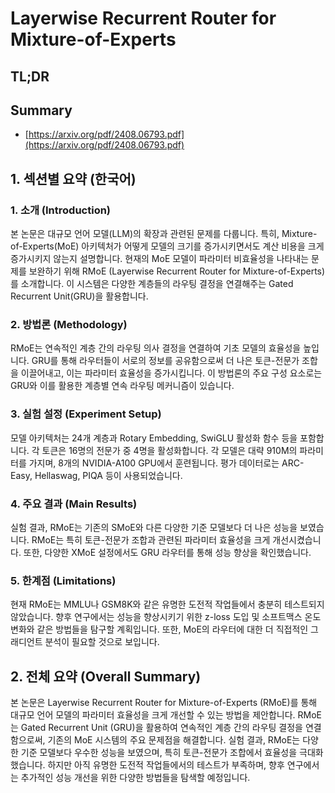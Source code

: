 # Layerwise Recurrent Router for Mixture-of-Experts
## TL;DR
## Summary
- [https://arxiv.org/pdf/2408.06793.pdf](https://arxiv.org/pdf/2408.06793.pdf)

## 1. 섹션별 요약 (한국어)

### 1. 소개 (Introduction)
본 논문은 대규모 언어 모델(LLM)의 확장과 관련된 문제를 다룹니다. 특히, Mixture-of-Experts(MoE) 아키텍처가 어떻게 모델의 크기를 증가시키면서도 계산 비용을 크게 증가시키지 않는지 설명합니다. 현재의 MoE 모델이 파라미터 비효율성을 나타내는 문제를 보완하기 위해 RMoE (Layerwise Recurrent Router for Mixture-of-Experts)를 소개합니다. 이 시스템은 다양한 계층들의 라우팅 결정을 연결해주는 Gated Recurrent Unit(GRU)을 활용합니다.

### 2. 방법론 (Methodology)
RMoE는 연속적인 계층 간의 라우팅 의사 결정을 연결하여 기초 모델의 효율성을 높입니다. GRU를 통해 라우터들이 서로의 정보를 공유함으로써 더 나은 토큰-전문가 조합을 이끌어내고, 이는 파라미터 효율성을 증가시킵니다. 이 방법론의 주요 구성 요소로는 GRU와 이를 활용한 계층별 연속 라우팅 메커니즘이 있습니다.

### 3. 실험 설정 (Experiment Setup)
모델 아키텍처는 24개 계층과 Rotary Embedding, SwiGLU 활성화 함수 등을 포함합니다. 각 토큰은 16명의 전문가 중 4명을 활성화합니다. 각 모델은 대략 910M의 파라미터를 가지며, 8개의 NVIDIA-A100 GPU에서 훈련됩니다. 평가 데이터로는 ARC-Easy, Hellaswag, PIQA 등이 사용되었습니다.

### 4. 주요 결과 (Main Results)
실험 결과, RMoE는 기존의 SMoE와 다른 다양한 기준 모델보다 더 나은 성능을 보였습니다. RMoE는 특히 토큰-전문가 조합과 관련된 파라미터 효율성을 크게 개선시켰습니다. 또한, 다양한 XMoE 설정에서도 GRU 라우터를 통해 성능 향상을 확인했습니다.

### 5. 한계점 (Limitations)
현재 RMoE는 MMLU나 GSM8K와 같은 유명한 도전적 작업들에서 충분히 테스트되지 않았습니다. 향후 연구에서는 성능을 향상시키기 위한 z-loss 도입 및 소프트맥스 온도 변화와 같은 방법들을 탐구할 계획입니다. 또한, MoE의 라우터에 대한 더 직접적인 그래디언트 분석이 필요할 것으로 보입니다.

## 2. 전체 요약 (Overall Summary)
본 논문은 Layerwise Recurrent Router for Mixture-of-Experts (RMoE)를 통해 대규모 언어 모델의 파라미터 효율성을 크게 개선할 수 있는 방법을 제안합니다. RMoE는 Gated Recurrent Unit (GRU)을 활용하여 연속적인 계층 간의 라우팅 결정을 연결함으로써, 기존의 MoE 시스템의 주요 문제점을 해결합니다. 실험 결과, RMoE는 다양한 기준 모델보다 우수한 성능을 보였으며, 특히 토큰-전문가 조합에서 효율성을 극대화했습니다. 하지만 아직 유명한 도전적 작업들에서의 테스트가 부족하며, 향후 연구에서는 추가적인 성능 개선을 위한 다양한 방법들을 탐색할 예정입니다.